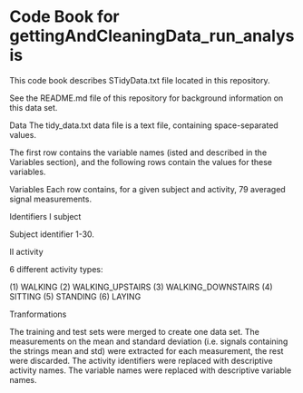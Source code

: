 # Code Book for gettingAndCleaningData_run_analysis
This code book describes STidyData.txt file located in this repository.

See the README.md file of this repository for background information on this data set.

Data
The tidy_data.txt data file is a text file, containing space-separated values.

The first row contains the variable names (isted and described in the Variables section), and the following rows contain the values for these variables.

Variables
Each row contains, for a given subject and activity, 79 averaged signal measurements.

Identifiers
I subject

Subject identifier 1-30.

II activity

6 different activity types:

(1) WALKING
(2) WALKING_UPSTAIRS 
(3) WALKING_DOWNSTAIRS
(4) SITTING
(5) STANDING
(6) LAYING

Tranformations

The training and test sets were merged to create one data set.
The measurements on the mean and standard deviation (i.e. signals containing the strings mean and std) were extracted for each measurement, the rest were discarded.
The activity identifiers were replaced with descriptive activity names.
The variable names were replaced with descriptive variable names.

